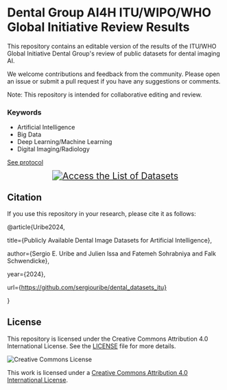 # Dental Group AI4H ITU/WIPO/WHO Global Initiative Review Results

This repository contains an editable version of the results of the ITU/WHO Global Initiative Dental Group's review of public datasets for dental imaging AI.



We welcome contributions and feedback from the community. Please open an issue or submit a pull request if you have any suggestions or comments.

Note: This repository is intended for collaborative editing and review. 


### Keywords
- Artificial Intelligence
- Big Data
- Deep Learning/Machine Learning
- Digital Imaging/Radiology

[See protocol](https://osf.io/mf897/)



<p align="center">
  <a href="https://github.com/sergiouribe/dental_datasets_itu/blob/main/AI_Dental_Datasets_List.md">
    <img src="https://img.shields.io/badge/-Access%20the%20List%20of%20Datasets-blue" alt="Access the List of Datasets" style="transform: scale(1.5);">
  </a>
</p>




## Citation

If you use this repository in your research, please cite it as follows:

@article{Uribe2024,

title={Publicly Available Dental Image Datasets for Artificial Intelligence},

author={Sergio E. Uribe and Julien Issa and Fatemeh Sohrabniya and Falk Schwendicke},

year={2024},

url={https://github.com/sergiouribe/dental_datasets_itu}

}



## License

This repository is licensed under the Creative Commons Attribution 4.0 International License. See the [LICENSE](LICENSE) file for more details.

![Creative Commons License](https://i.creativecommons.org/l/by/4.0/88x31.png)

This work is licensed under a [Creative Commons Attribution 4.0 International License](http://creativecommons.org/licenses/by/4.0/).

